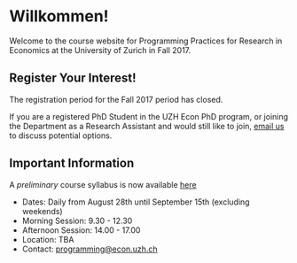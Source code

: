 # Willkommen!

Welcome to the course website for Programming Practices for Research in Economics at the University of Zurich in Fall 2017.

## Register Your Interest!

The registration period for the Fall 2017 period has closed.

If you are a registered PhD Student in the UZH Econ PhD program, or joining the Department as a Research Assistant and would still like to join, [email us](programming@econ.uzh.ch) to discuss potential options.

<!-- If you are interested in attending the course (and a UZH PhD Student) please fill out [this google form](https://goo.gl/forms/CwmyxFMXUZdPRCGB3) -->

## Important Information

A *preliminary* course syllabus is now available [here](assets/pp4rs-syllabus.pdf)


* Dates: Daily from August 28th until September 15th (excluding weekends)
* Morning Session: 9.30 - 12.30
* Afternoon Session: 14.00 - 17.00
* Location: TBA
* Contact: programming@econ.uzh.ch
